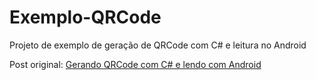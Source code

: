 # Exemplo-QRCode

Projeto de exemplo de geração de QRCode com C# e leitura no Android

Post original: [Gerando QRCode com C# e lendo com Android](http://joaoretamero.com.br/blog/gerando-qrcode-csharp-android)
